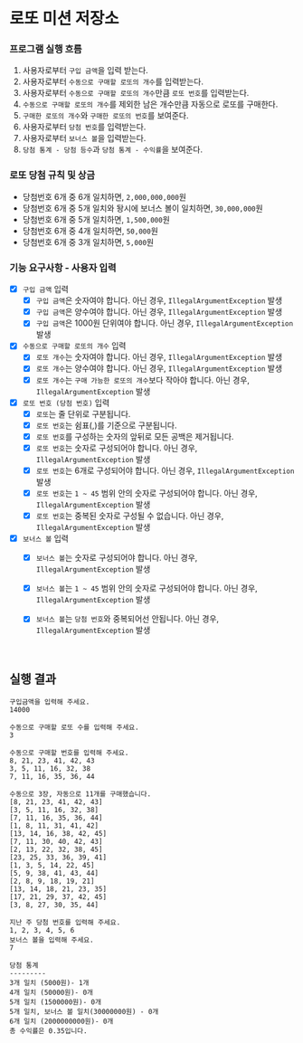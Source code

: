 # 로또 미션 저장소  

### 프로그램 실행 흐름

1. 사용자로부터 `구입 금액`을 입력 받는다.
2. 사용자로부터 `수동으로 구매할 로또의 개수`를 입력받는다.
3. 사용자로부터 `수동으로 구매할 로또의 개수`만큼 `로또 번호`를 입력받는다.
4. `수동으로 구매할 로또의 개수`를 제외한 남은 개수만큼 자동으로 로또를 구매한다.
5. `구매한 로또의 개수`와 `구매한 로또의 번호`를 보여준다.
6. 사용자로부터 `당첨 번호`를 입력받는다.
7. 사용자로부터 `보너스 볼`을 입력받는다.
8. `당첨 통계 - 당첨 등수`과 `당첨 통계 - 수익률`을 보여준다.


### 로또 당첨 규칙 및 상금
- 당첨번호 6개 중 6개 일치하면, `2,000,000,000`원
- 당첨번호 6개 중 5개 일치와 돵시에 보너스 볼이 일치하면, `30,000,000`원
- 당첨번호 6개 중 5개 일치하면, `1,500,000`원
- 당첨번호 6개 중 4개 일치하면, `50,000`원
- 당첨번호 6개 중 3개 일치하면, `5,000`원


### 기능 요구사항 - 사용자 입력

- [x] `구입 금액` 입력
  - [x] `구입 금액`은 숫자여야 합니다. 아닌 경우, `IllegalArgumentException` 발생
  - [x] `구입 금액`은 양수여야 합니다. 아닌 경우, `IllegalArgumentException` 발생
  - [x] `구입 금액`은 1000원 단위여야 합니다. 아닌 경우, `IllegalArgumentException` 발생

- [x] `수동으로 구매할 로또의 개수` 입력
  - [x] `로또 개수`는 숫자여야 합니다. 아닌 경우, `IllegalArgumentException` 발생
  - [x] `로또 개수`는 양수여야 합니다. 아닌 경우, `IllegalArgumentException` 발생
  - [x] `로또 개수`는 `구매 가능한 로또의 개수`보다 작아야 합니다. 아닌 경우, `IllegalArgumentException` 발생

- [x] `로또 번호 (당첨 번호)` 입력
  - [x] `로또`는 줄 단위로 구분됩니다.
  - [x] `로또 번호`는 쉼표(,)를 기준으로 구분됩니다.
  - [x] `로또 번호`를 구성하는 숫자의 앞뒤로 모든 공백은 제거됩니다.
  - [x] `로또 번호`는 숫자로 구성되어야 합니다. 아닌 경우, `IllegalArgumentException` 발생
  - [x] `로또 번호`는 6개로 구성되어야 합니다. 아닌 경우, `IllegalArgumentException` 발생
  - [x] `로또 번호`는 `1 ~ 45` 범위 안의 숫자로 구성되어야 합니다. 아닌 경우, `IllegalArgumentException` 발생
  - [x] `로또 번호`는 중복된 숫자로 구성될 수 없습니다. 아닌 경우, `IllegalArgumentException` 발생

- [x] `보너스 볼` 입력
  - [x] `보너스 볼`는 숫자로 구성되어야 합니다. 아닌 경우, `IllegalArgumentException` 발생
  - [x] `보너스 볼`는 `1 ~ 45` 범위 안의 숫자로 구성되어야 합니다. 아닌 경우, `IllegalArgumentException` 발생
  - [x] `보너스 볼`는 `당첨 번호`와 중복되어선 안됩니다. 아닌 경우, `IllegalArgumentException` 발생
  

<br>

## 실행 결과
```
구입금액을 입력해 주세요.
14000

수동으로 구매할 로또 수를 입력해 주세요.
3

수동으로 구매할 번호를 입력해 주세요.
8, 21, 23, 41, 42, 43
3, 5, 11, 16, 32, 38
7, 11, 16, 35, 36, 44

수동으로 3장, 자동으로 11개를 구매했습니다.
[8, 21, 23, 41, 42, 43]
[3, 5, 11, 16, 32, 38]
[7, 11, 16, 35, 36, 44]
[1, 8, 11, 31, 41, 42]
[13, 14, 16, 38, 42, 45]
[7, 11, 30, 40, 42, 43]
[2, 13, 22, 32, 38, 45]
[23, 25, 33, 36, 39, 41]
[1, 3, 5, 14, 22, 45]
[5, 9, 38, 41, 43, 44]
[2, 8, 9, 18, 19, 21]
[13, 14, 18, 21, 23, 35]
[17, 21, 29, 37, 42, 45]
[3, 8, 27, 30, 35, 44]

지난 주 당첨 번호를 입력해 주세요.
1, 2, 3, 4, 5, 6
보너스 볼을 입력해 주세요.
7

당첨 통계
---------
3개 일치 (5000원)- 1개
4개 일치 (50000원)- 0개
5개 일치 (1500000원)- 0개
5개 일치, 보너스 볼 일치(30000000원) - 0개
6개 일치 (2000000000원)- 0개
총 수익률은 0.35입니다.
```